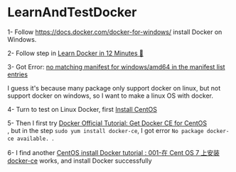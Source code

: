 # LearnAndTestDocker

1- Follow https://docs.docker.com/docker-for-windows/ install Docker on Windows. 

2- Follow step in [Learn Docker in 12 Minutes 🐳](https://www.youtube.com/watch?v=YFl2mCHdv24) 

3- Got Error: [no matching manifest for windows/amd64 in the manifest list entries](https://stackoverflow.com/questions/48066994/docker-no-matching-manifest-for-windows-amd64-in-the-manifest-list-entries) 

I guess it's because many package only support docker on linux, but not support docker on windows, so I want to make a linux OS with docker.

4- Turn to test on Linux Docker, first [Install CentOS](http://blog.itist.tw/2014/07/centos7-prepare.html)

5- Then I first try [Docker Official Tutorial: Get Docker CE for CentOS](https://docs.docker.com/install/linux/docker-ce/centos/) <br/> 
, but in the step `sudo yum install docker-ce`, I got error `No package docker-ce available. `.

6- I find another [CentOS install Docker tutorial : 
001-在 Cent OS 7 上安装 docker-ce]() works, and install Docker successfully



